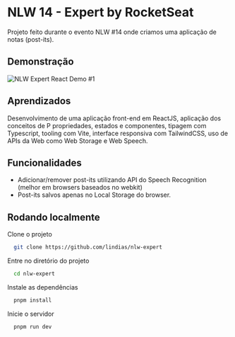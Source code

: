 
# NLW 14 - Expert by RocketSeat

Projeto feito durante o evento NLW #14 onde criamos uma aplicação de notas (post-its).




## Demonstração

![NLW Expert React Demo #1](https://i.imgur.com/7v6XGYI.png)
## Aprendizados

Desenvolvimento de uma aplicação front-end em ReactJS, aplicação dos conceitos de P
propriedades, estados e componentes, tipagem com Typescript, tooling com Vite, interface responsiva com TailwindCSS, uso de APIs da Web como Web Storage e Web Speech.


## Funcionalidades

- Adicionar/remover post-its utilizando API do Speech Recognition (melhor em browsers baseados no webkit)
- Post-its salvos apenas no Local Storage do browser.


## Rodando localmente

Clone o projeto

```bash
  git clone https://github.com/lindias/nlw-expert
```

Entre no diretório do projeto

```bash
  cd nlw-expert
```

Instale as dependências

```bash
  pnpm install
```

Inicie o servidor

```bash
  pnpm run dev
```

